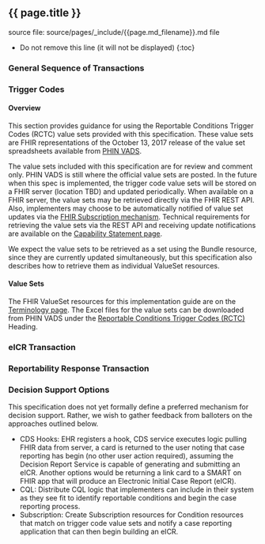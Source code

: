 ## {{ page.title }}
<!-- { :.no_toc } -->

source file: source/pages/\_include/{{page.md_filename}}.md  file

<!-- TOC  the css styling for this is \pages\assets\css\project.css under 'markdown-toc'-->

* Do not remove this line (it will not be displayed)
{:toc}

###  General Sequence of Transactions

###  Trigger Codes

####	Overview

This section provides guidance for using the Reportable Conditions Trigger Codes (RCTC) value sets provided with this specification. These value sets are FHIR representations of the October 13, 2017 release of the value set spreadsheets available from [PHIN VADS](https://phinvads.cdc.gov/vads/SearchVocab.action).

The value sets included with this specification are for review and comment only. PHIN VADS is still where the official value sets are posted. In the future when this spec is implemented, the trigger code value sets will be stored on a FHIR server (location TBD) and updated periodically. When available on a FHIR server, the value sets may be retrieved directly via the FHIR REST API. Also, implementers may choose to be automatically notified of value set updates via the [FHIR Subscription mechanism](http://hl7.org/fhir/subscription.html). Technical requirements for retrieving the value sets via the REST API and receiving update notifications are available on the [Capability Statement page](capstatements.html#trigger-code-transaction).

We expect the value sets to be retrieved as a set using the Bundle resource, since they are currently updated simultaneously, but this specification also describes how to retrieve them as individual ValueSet resources.

####	Value Sets
The FHIR ValueSet resources for this implementation guide are on the [Terminology page](terminology.html#value-sets). The Excel files for the value sets can be downloaded from PHIN VADS under the [Reportable Conditions Trigger Codes (RCTC)](https://phinvads.cdc.gov/vads/SearchVocab.action) Heading.

###  eICR Transaction

###  Reportability Response Transaction

###  Decision Support Options

This specification does not yet formally define a preferred mechanism for decision support. Rather, we wish to gather feedback from balloters on the approaches outlined below.

* CDS Hooks: EHR registers a hook, CDS service executes logic pulling FHIR data from server, a card is returned to the user noting that case reporting has begin (no other user action required), assuming the Decision Report Service is capable of generating and submitting an eICR. Another options would be returning a link card to a SMART on FHIR app that will produce an Electronic Initial Case Report (eICR).
* CQL: Distribute CQL logic that implementers can include in their system as they see fit to identify reportable conditions and begin the case reporting process.
* Subscription: Create Subscription resources for Condition resources that match on trigger code value sets and notify a case reporting application that can then begin building an eICR.

